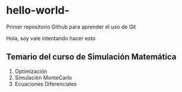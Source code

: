 # hello-world-
Primer repositorio Github para aprender el uso de Git

Hola, soy vale intentando hacer esto

## Temario del curso de Simulación Matemática

1. Optimización
2. Simulación MonteCarlo
3. Ecuaciones Diferenciales
